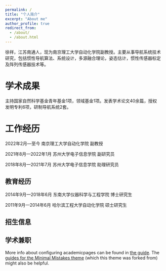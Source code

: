 ```yaml
---
permalink: /
title: "个人简介"
excerpt: "About me"
author_profile: true
redirect_from: 
  - /about/
  - /about.html
---
```

徐祥，江苏南通人，现为南京理工大学自动化学院副教授。主要从事导航系统技术研究，包括惯性导航算法、系统设计，多源融合理论，姿态估计，惯性传感器标定及阵列传感器技术等。

学术成果
========

主持国家自然科学基金青年基金1项，领域基金1项。发表学术论文40余篇，授权发明专利6项，研制导航系统2套。

工作经历
========

2022年2月—至今	南京理工大学自动化学院	副教授

2021年8月—2022年1月	苏州大学电子信息学院	副研究员

2018年8月—2021年7月	苏州大学电子信息学院	助理研究员

教育经历
--------

2014年9月—2018年6月	东南大学仪器科学与工程学院	博士研究生

2011年9月—2014年6月	哈尔滨工程大学自动化学院	硕士研究生

招生信息
--------


学术兼职
--------

More info about configuring academicpages can be found in [the guide](https://academicpages.github.io/markdown/). The [guides for the Minimal Mistakes theme](https://mmistakes.github.io/minimal-mistakes/docs/configuration/) (which this theme was forked from) might also be helpful.
